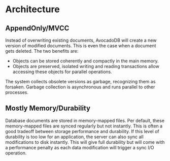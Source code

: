Architecture
============

AppendOnly/MVCC
---------------

Instead of overwriting existing documents, AvocadoDB will create a new version of 
modified documents. This is even the case when a document gets deleted. The
two benefits are:

* Objects can be stored coherently and compactly in the main memory.
* Objects are preserved, isolated writing and reading transactions allow
  accessing these objects for parallel operations.

The system collects obsolete versions as garbage, recognizing them as
forsaken. Garbage collection is asynchronous and runs parallel to other
processes.

Mostly Memory/Durability
------------------------

Database documents are stored in memory-mapped files. Per default, these
memory-mapped files are synced regularly but not instantly. This is often a good
tradeoff between storage performance and durability. If this level of durability
is too low for an application, the server can also sync all modifications to
disk instantly. This will give full durability but will come with a performance
penalty as each data modification will trigger a sync I/O operation.
